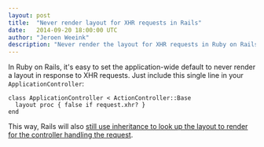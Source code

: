 ```yaml
---
layout: post
title:  "Never render layout for XHR requests in Rails"
date:   2014-09-20 18:00:00 UTC
author: "Jeroen Weeink"
description: "Never render the layout for XHR requests in Ruby on Rails, but still keep inheritance lookups enabled."
---
```


In Ruby on Rails, it's easy to set the application-wide default to never render a layout in response to XHR requests. Just include this single line in your `ApplicationController`:

    class ApplicationController < ActionController::Base
      layout proc { false if request.xhr? }
    end

This way, Rails will also [still use inheritance to look up the layout to render for the controller handling the request][1].

  [1]: http://guides.rubyonrails.org/layouts_and_rendering.html#rendering-by-default-convention-over-configuration-in-action
